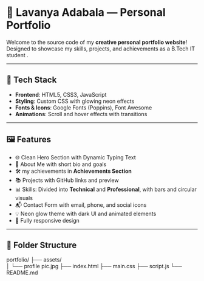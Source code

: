 # 🌟 Lavanya Adabala — Personal Portfolio

Welcome to the source code of my **creative personal portfolio website**!  
Designed to showcase my skills, projects, and achievements as a B.Tech IT student .

---

## 🚀 Tech Stack

- **Frontend**: HTML5, CSS3, JavaScript  
- **Styling**: Custom CSS with glowing neon effects  
- **Fonts & Icons**: Google Fonts (Poppins), Font Awesome  
- **Animations**: Scroll and hover effects with transitions  

---

## 🖼️ Features

- 🌐 Clean Hero Section with Dynamic Typing Text  
- 🎯 About Me with short bio and goals  
- 🛠️ my achievements in **Achievements Section**  
- 📚 Projects with GitHub links and preview  
- 📊 Skills: Divided into **Technical** and **Professional**, with bars and circular visuals  
- 📬 Contact Form with email, phone, and social icons  
- 💡 Neon glow theme with dark UI and animated elements  
- 📱 Fully responsive design

---

## 📁 Folder Structure
portfolio/
├── assets/              
│   └── profile pic.jpg
├── index.html
├── main.css
├── script.js
└── README.md

